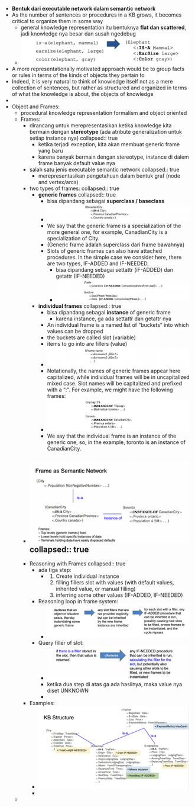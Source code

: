 - **Bentuk dari executable network dalam semantic network**
- As the number of sentences or procedures in a KB grows, it becomes
  critical to organize them in some way
	- general knowledge representation itu bentuknya **flat dan scattered**, jadi knowledge nya besar dan susah ngedebug
	- ![image.png](../assets/image_1647566070582_0.png)
- A more representationally motivated approach would be to group facts or rules in terms of the kinds of objects they pertain to
- Indeed, it is very natural to think of knowledge itself not as a mere collection of sentences, but rather as structured and organized in terms of what the knowledge is about, the objects of knowledge
-
- Object and Frames:
	- procedural knowledge representation formalism and object oriented
	- Frames:
		- dirancang untuk merepresentasikan ketika knowledge kita bermain dengan **stereotype** (ada atribute generalization untuk setiap instance nya)
		  collapsed:: true
			- ketika terjadi exception, kita akan membuat generic frame yang baru
			- karena banyak bermain dengan stereotype, instance di dalem frame banyak default value nya
		- salah satu jenis executable semantic network
		  collapsed:: true
			- merepresentasikan pengetahuan dalam bentuk graf (node and vertex/arcs)
		- two types of frames:
		  collapsed:: true
			- **generic frames**
			  collapsed:: true
				- bisa dipandang sebagai **superclass / baseclass**
				- ![image.png](../assets/image_1647565412607_0.png)
				- We say that the generic frame is a specialization of the more general one, for example, CanadianCity is a specialization of City.
				- (Generic frame adalah superclass dari frame bawahnya)
				- Slots of generic frames can also have attached procedures. In the
				  simple case we consider here, there are two types, IF-ADDED and
				  IF-NEEDED,
					- bisa dipandang sebagai settattr (iF-ADDED) dan getattr (IF-NEEDED)
					- ![image.png](../assets/image_1647565616174_0.png)
			- **individual frames**
			  collapsed:: true
				- bisa dipandang sebagai **instance** of generic frame
					- karena instance, ga ada settattr dan getattr nya
				- An individual frame is a named list of “buckets” into which values can be dropped
				- the buckets are called slot (variable)
				- items to go into are fillers (value)
				- ![image.png](../assets/image_1647565305305_0.png)
				- Notationally, the names of generic frames appear here capitalized,
				  while individual frames will be in uncapitalized mixed case. Slot names
				  will be capitalized and prefixed with a “:”. For example, we might have
				  the following frames:
				- ![image.png](../assets/image_1647565375992_0.png)
				- We say that the individual
				  frame is an instance of the generic one, so, in the example, toronto is an
				  instance of CanadianCity.
		- ![image.png](../assets/image_1647565706655_0.png)
		  collapsed:: true
			-
		- Reasoning with Frames
		  collapsed:: true
			- ada tiga step:
				- 1. Create individual instance
				  2. filling fillers slot with values (with default values, inherited value, or manual filling)
				  3. inferring some other values (IF-ADDED, IF-NEEDED)
			- Reasoning loop in frame system:
				- ![image.png](../assets/image_1647566831905_0.png)
			- Query filler of slot:
				- ![image.png](../assets/image_1647566929613_0.png)
				- ketika dua step di atas ga ada hasilnya, maka value nya diset UNKNOWN
				-
		- Examples:
			- ![image.png](../assets/image_1647567350538_0.png)
			-
	-